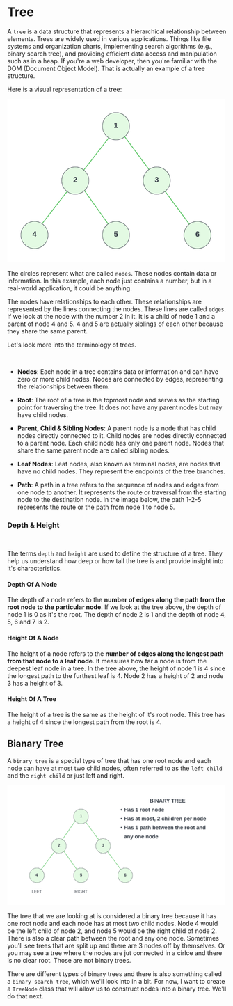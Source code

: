 # Tree

A `tree` is a data structure that represents a hierarchical relationship between elements. Trees are widely used in various applications. Things like file systems and organization charts, implementing search algorithms (e.g., binary search tree), and providing efficient data access and manipulation such as in a heap. If you're a web developer, then you're familiar with the DOM (Document Object Model). That is actually an example of a tree structure.

Here is a visual representation of a tree:

<img src="../../assets/images/tree1.png" width="500" alt="" />

The circles represent what are called `nodes`. These nodes contain data or information. In this example, each node just contains a number, but in a real-world application, it could be anything.

The nodes have relationships to each other. These relationships are represented by the lines connecting the nodes. These lines are called `edges`. If we look at the node with the number 2 in it. It is a child of node 1 and a parent of node 4 and 5. 4 and 5 are actually siblings of each other because they share the same parent.

Let's look more into the terminology of trees.

<img src="./images/tree2.png" width="500" alt="" />

-   **Nodes**: Each node in a tree contains data or information and can have zero or more child nodes. Nodes are connected by edges, representing the relationships between them.

-   **Root**: The root of a tree is the topmost node and serves as the starting point for traversing the tree. It does not have any parent nodes but may have child nodes.

-   **Parent, Child & Sibling Nodes**: A parent node is a node that has child nodes directly connected to it. Child nodes are nodes directly connected to a parent node. Each child node has only one parent node. Nodes that share the same parent node are called sibling nodes.

-   **Leaf Nodes**: Leaf nodes, also known as terminal nodes, are nodes that have no child nodes. They represent the endpoints of the tree branches.

-   **Path**: A path in a tree refers to the sequence of nodes and edges from one node to another. It represents the route or traversal from the starting node to the destination node. In the image below, the path 1-2-5 represents the route or the path from node 1 to node 5.

### Depth & Height

<img src="./images/treeheightdepth.png" width="500" alt="" />

The terms `depth` and `height` are used to define the structure of a tree. They help us understand how deep or how tall the tree is and provide insight into it's characteristics.

#### Depth Of A Node

The depth of a node refers to the **number of edges along the path from the root node to the particular node**. If we look at the tree above, the depth of node 1 is 0 as it's the root. The depth of node 2 is 1 and the depth of node 4, 5, 6 and 7 is 2.

#### Height Of A Node

The height of a node refers to the **number of edges along the longest path from that node to a leaf node**. It measures how far a node is from the deepest leaf node in a tree. In the tree above, the height of node 1 is 4 since the longest path to the furthest leaf is 4. Node 2 has a height of 2 and node 3 has a height of 3.

#### Height Of A Tree

The height of a tree is the same as the height of it's root node. This tree has a height of 4 since the longest path from the root is 4.

## Bianary Tree

A `binary tree` is a special type of tree that has one root node and each node can have at most two child nodes, often referred to as the `left child` and the `right child` or just left and right.

<img src="../../assets/images/binarytree.png" width="500" alt="" />

The tree that we are looking at is considered a binary tree because it has one root node and each node has at most two child nodes. Node 4 would be the left child of node 2, and node 5 would be the right child of node 2. There is also a clear path between the root and any one node. Sometimes you'll see trees that are split up and there are 3 nodes off by themselves. Or you may see a tree where the nodes are jut connected in a cirlce and there is no clear root. Those are not binary trees.

There are different types of binary trees and there is also something called a `binary search tree`, which we'll look into in a bit. For now, I want to create a `TreeNode` class that will allow us to construct nodes into a binary tree. We'll do that next.
